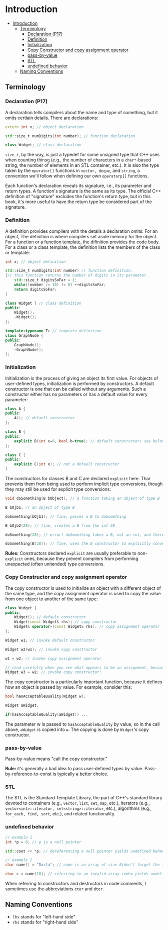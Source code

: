 # Introduction
- [Introduction](#introduction)
  - [Terminology](#terminology)
    - [Declaration (P17)](#declaration-p17)
    - [Definition](#definition)
    - [Initialization](#initialization)
    - [Copy Constructor and copy assignment operator](#copy-constructor-and-copy-assignment-operator)
    - [pass-by-value](#pass-by-value)
    - [STL](#stl)
    - [undefined behavior](#undefined-behavior)
  - [Naming Conventions](#naming-conventions)

## Terminology
### Declaration (P17)
A declaration tells compilers about the name and type of something, but it omits certiain details.
There are declarations:
```cpp
extern int x; // object declaration

std::size_t numDigits(int number); // function declaration

class Widget; // class declaration
```
`size_t`, by the way, is just a typedef for some unsigned type that C++ uses when counting thinsg (e.g., the number of characters in a `char*`-based string, the number of elements in an STL container, etc.).
It is also the type taken by the `operator[]` functions in `vector, deque`, and `string`, a convention we'll follow when defining our own `operatorp[]` functions.

Each function's declaration reveals its signature, i.e., its parameter and return types. A function's signature is the same as its type. The official C++ definition of "signature" excludes the function's return type, but in this book, it's more useful to have the return type be considered part of the signature.

### Definition
A definition provides compilers with the details a declaration omits. For an object, The definition is where compilers set aside memory for the object. 
For a function or a function template, the difinition provides the code body.
For a class or a class template, the definition lists the members of the class or template:
```cpp
int x; // object definition

std::size_t numDigits(int number) // function definition.
{// this function returns the number of digits in its parameter.
    std::size_t digitsSoFar = 1;
    while((number /= 10) != 0) ++digitsSoFar;
    return digitsSoFar; 
}

class Widget { // class definition
public:
    Widget();
    ~Widget();
};

template<typename T> // template definition
class GraphNode {
public:
    GraphNode();
    ~GraphNode();
};
```
### Initialization
Initialization is the process of giving an object its first value. 
For objects of user-defined types, initialization is performed by constructors.
A default constructor is one that can be called without any arguments.
Such a constructor either has no parameters or has a default value for every parameter:
```cpp
class A {
public:
    A(); // default constructor
};

class B {
public:
    explicit B(int x=0, bool b=true); // default constructor; see below for info on "explicit"
};

class C {
public:
    explicit C(int x); // not a default constructor
}
```
The constructors for classes B and C are declared `explicit` here. 
Thar prevents them from being used to perform implicit type conversions, though they may still be used for explicit type conversions:
```cpp
void doSomething(B bObject); // a function taking an object of type B

B bOjb1; // an object of type B

doSomething(bOjb1); // fine, passes a B to doSomething

B bOjb2(28); // fine, creates a B from the int 28

doSomething(28); // error! doSomething takes a B, not an int, and there is no implicit conversion from int to B

doSomething(B(28)); // fine, uses the B constructor to explicitly convert (i.e., cast) the int to a B for this call.
```
**Rules:** Constructors declared `explicit` are usually preferable to non-`explicit` ones, because they prevent compilers from performing unexpected (often unitended) type conversions. 

### Copy Constructor and copy assignment operator
The copy constructor is used to initialize an object with a different object of the same type, 
and the copy assignment operator is used to copy the value from one object to another of the same type:
```cpp
class Widget {
public:
    Widget(); // default constructor
    Widget(const Widget& rhs); // copy constructor
    Widget& operator=(const Widget& rhs); // copy assignment operator
};

Widget w1; // invoke default constructor

Widget w2(w1); // invoke copy constructor

w1 = w2; // inovke copy assignment operator

// read carefully when you see what appears to be an assignment, because the "=" syntax can also be sued to call the copy constructor:
Widget w3 = w2; // invoke copy constructor!
```

The copy constructor is a particularly important function, because it defines how an object is passed by value.
For example, consider this:
```cpp
bool hasAcceptableQuality(Widget w);

Widget aWidget;

if(hasAcceptableQuality(aWidget)) ...
```
The parameter w is passed to `hasAcceptableQuality` by value, so in the call above, `aWidget` is copied into `w`.
The copying is done by `Widget`'s copy constructor.
### pass-by-value
Pass-by-value means "call the copy constructor."

**Rule:** it's generally a bad idea to pass user-defined types by value.
Pass-by-reference-to-const is typically a better choice.

### STL
The STL is the Standard Template Library, the part of C++'s standard library devoted to containers (e.g., `vector`, `list`, `set`, `map`, etc.),
iterators (e.g., `vector<int>::iterator, set<string>::iterator`, etc.),
algorithms (e.g., `for_each, find, sort`, etc.),
and related functionality.

### undefined behavior
```cpp
// example 1
int *p = 0; // p is a null pointer

std::cout << *p; // dereferencing a null pointer yields undefined behavior

// example 2
char name[] = "Darla"; // name is an array of size 6(don't forget the trailing null!)

char c = name[10]; // referring to an invalid array index yields undefined behavior
```

When referring to constructors and destructors in code comments, I sometimes use the abbreviations `ctor` and `dtor`.

## Naming Conventions
- `lhs` stands for "left-hand side"
- `rhs` stands for "right-hand side"
  